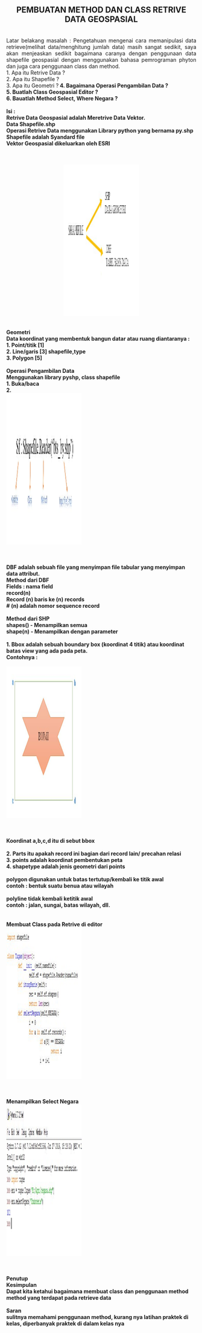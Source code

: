 <h2 align="center">PEMBUATAN METHOD DAN CLASS RETRIVE DATA GEOSPASIAL</h2> 
<p align="justify">
<br>
Latar belakang masalah : 
Pengetahuan mengenai cara memanipulasi data retrieve(melihat data/menghitung jumlah data) masih sangat sedikit, saya akan menjeaskan sedikit bagaimana caranya dengan penggunaan data shapefile geospasial dengan menggunakan bahasa pemrograman phyton dan juga cara penggunaan class dan method.<br>
1.	Apa itu Retrive Data ?<br>
2.	Apa itu Shapefile ?<br>
3.	Apa itu Geometri ?<b>
4.	Bagaimana Operasi Pengambilan Data ?<br>
5.	Buatlah Class Geospasial Editor ?<br>
6.	Bauatlah Method Select, Where Negara ?<br>
<br>
Isi :<br>
Retrive Data Geospasial adalah Meretrive Data Vektor.<br>
Data Shapefile.shp<br>
Operasi Retrive Data menggunakan Library python yang bernama py.shp<br> 
Shapefile adalah Syandard file<br>
Vektor Geospasial dikeluarkan oleh ESRI<br>
 <br>
 <p align="center">
<br>
<img src="../../img/1.jpg" width="200" height="400">
</p><br>
Geometri<br>
Data koordinat yang membentuk bangun datar atau ruang diantaranya :<br>
1.	Point/titik [1]<br>
2.	Line/garis [3] shapefile,type<br>
3.	Polygon [5]<br>
<br>
Operasi Pengambilan Data<br>
Menggunakan library pyshp, class shapefile<br>
1.	Buka/baca<br>
2. <br>
<img src="../../img/2.jpg" width="200" height="400">
</p><br>
 
<br>
DBF adalah sebuah file yang menyimpan file tabular yang menyimpan data attribut.<br>
Method dari DBF<br>
Fields : nama field<br>
record(n)<br>
Record (n) baris ke (n) records<br>
# (n) adalah nomor sequence record<br>
<br>
Method dari SHP<br>
shapes() - Menampilkan semua<br>
shape(n) - Menampilkan dengan parameter<br>
<br>
1.	Bbox adalah sebuah boundary box (koordinat 4 titik) atau koordinat batas view yang ada pada peta.<br>
Contohnya :<br>
<br>
<img src="../../img/3.jpg" width="200" height="400">
</p><br>
 <br>
 Koordinat a,b,c,d itu di sebut bbox<br>
<br>
2.	Parts itu apakah record ini bagian dari record lain/ precahan relasi<br>
3.	points adalah koordinat pembentukan peta<br>
4.	shapetype adalah jenis geometri dari points<br>
<br>
polygon digunakan untuk batas tertutup/kembali ke titik awal<br>
contoh : bentuk suatu benua atau wilayah<br>
<br>
polyline tidak kembali ketitik awal <br>
contoh : jalan, sungai, batas wilayah, dll.<br>
<br>
<br>
Membuat Class pada Retrive di editor
<br>
<img src="../../img/pertama.JPG" width="200" height="400">
</p><br>
 <br>
 Menampilkan Select Negara
<br>
<img src="../../img/kedua.JPG" width="200" height="400">
</p><br>
 <br>
Penutup<br>
Kesimpulan<br>
Dapat kita ketahui bagaimana membuat class dan penggunaan method method yang terdapat pada retrieve data
<br>
<br>
Saran<br>
sulitnya memahami penggunaan method, kurang nya latihan praktek di kelas, diperbanyak praktek di dalam kelas nya
